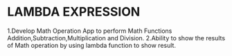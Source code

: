 # LAMBDA EXPRESSION

1.Develop Math Operation App to perform Math Functions Addition,Subtraction,Multiplication and Division.
2.Ability to show the results of Math operation by using lambda function to show result. 